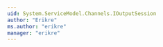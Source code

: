 ```yaml
---
uid: System.ServiceModel.Channels.IOutputSession
author: "Erikre"
ms.author: "erikre"
manager: "erikre"
---
```

